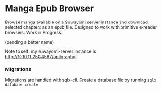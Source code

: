 # Manga Epub Browser

Browse manga available on a [Suwayomi server](https://github.com/Suwayomi/Suwayomi-Server) instance and download selected chapters as an epub file. Designed to work with primitive e-reader browsers. Work in Progress.

(pending a better name)

Note to self: my suwayomi-server instance is http://10.10.11.250:4567/api/graphql

### Migrations

Migrations are handled with sqlx-cli. Create a database file by running `sqlx database create`